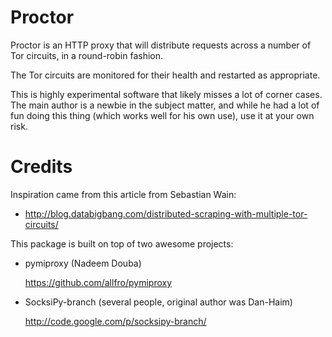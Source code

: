 Proctor
=======

Proctor is an HTTP proxy that will distribute requests across a number of Tor
circuits, in a round-robin fashion.

The Tor circuits are monitored for their health and restarted as appropriate.

This is highly experimental software that likely misses a lot of corner
cases. The main author is a newbie in the subject matter, and while he had a
lot of fun doing this thing (which works well for his own use), use it at your
own risk.

Credits
=======

Inspiration came from this article from Sebastian Wain:

*   <http://blog.databigbang.com/distributed-scraping-with-multiple-tor-circuits/>

This package is built on top of two awesome projects:

*   pymiproxy (Nadeem Douba)

    <https://github.com/allfro/pymiproxy>

*   SocksiPy-branch (several people, original author was Dan-Haim)

    <http://code.google.com/p/socksipy-branch/>

